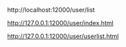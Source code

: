 http://localhost:12000/user/list

http://127.0.0.1:12000/user/index.html

http://127.0.0.1:12000/user/userlist.html